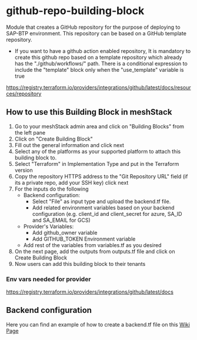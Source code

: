 # github-repo-building-block

Module that creates a GitHub repository for the purpose of deploying to SAP-BTP environment. This repository can be based on a GitHub template repository.

* If you want to have a github action enabled repository, It is mandatory to create this github repo based on a template repository which already has the "./github/workflows/" path.
There is a conditional expression to include the "template" block only when the "use_template" variable is true


https://registry.terraform.io/providers/integrations/github/latest/docs/resources/repository

## How to use this Building Block in meshStack 

1. Go to your meshStack admin area and click on "Building Blocks" from the left pane
2. Click on "Create Building Block"
3. Fill out the general information and click next
4. Select any of the platforms as your supported platform to attach this building block to.
5. Select "Terraform" in Implementation Type and put in the Terraform version
6. Copy the repository HTTPS address to the "Git Repository URL" field (if its a private repo, add your SSH key) click next
7. For the inputs do the following
    - Backend configuration:
        - Select "File" as input type and upload the backend.tf file.
        - Add related environment variables based on your backend configuration (e.g. client_id and client_secret for azure, SA_ID and SA_EMAIL for GCS)
    - Provider's Variables:
        - Add github_owner variable 
        - Add GITHUB_TOKEN Environment variable
    - Add rest of the variables from variables.tf as you desired
8. On the next page, add the outputs from outputs.tf file and click on Create Building Block
9. Now users can add this building block to their tenants
### Env vars needed for provider
https://registry.terraform.io/providers/integrations/github/latest/docs

## Backend configuration
Here you can find an example of how to create a backend.tf file on this [Wiki Page](https://github.com/meshcloud/building-blocks/wiki/%5BUser-Guide%5D-Setting-up-the-Backend-for-terraform-state#how-to-configure-backendtf-file-for-these-providers)